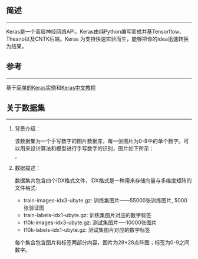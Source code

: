 ## 简述

---

Keras是一个高层神经网络API，Keras由纯Python编写而成并基Tensorflow、Theano以及CNTK后端。Keras 为支持快速实验而生，能够把你的idea迅速转换为结果。

## 参考

---

基于[简单的Keras实例](https://www.heywhale.com/mw/project/5e1c14582823a10036b474de/content)和[Keras中文教程](https://keras.io/zh/)

## 关于数据集

---

1. 背景介绍：

   该数据集为一个手写数字的图片数据库，每一张图片为0-9中的单个数字。可以用来设计算法和模型进行手写数字的识别，图片如下所示：

   <img src="D:\Document\Academy\prp\keras\data_description.png" style="zoom:30%;" />

2. 数据描述：

   数据集共包含四个IDX格式文件，IDX格式是一种用来存储向量与多维度矩阵的文件格式:

   + train-images-idx3-ubyte.gz: 训练集图片——55000张训练图片, 5000张验证图
   + train-labels-idx1-ubyte.gz: 训练集图片对应的数字标签
   + t10k-images-idx3-ubyte.gz: 测试集图片—–10000张图片
   + t10k-labels-idx1-ubyte.gz: 测试集图片对应的数字标签

   每个集合包含图片和标签两部分内容，图片为28*28点阵图；标签为0-9之间数字。
